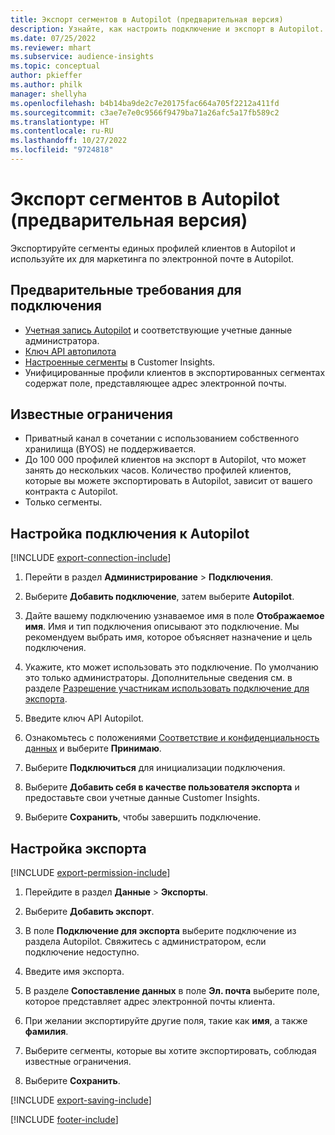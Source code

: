 ```yaml
---
title: Экспорт сегментов в Autopilot (предварительная версия)
description: Узнайте, как настроить подключение и экспорт в Autopilot.
ms.date: 07/25/2022
ms.reviewer: mhart
ms.subservice: audience-insights
ms.topic: conceptual
author: pkieffer
ms.author: philk
manager: shellyha
ms.openlocfilehash: b4b14ba9de2c7e20175fac664a705f2212a411fd
ms.sourcegitcommit: c3ae7e7e0c9566f9479ba71a26afc5a17fb589c2
ms.translationtype: HT
ms.contentlocale: ru-RU
ms.lasthandoff: 10/27/2022
ms.locfileid: "9724818"
---
```

# <a name="export-segments-to-autopilot-preview"></a>Экспорт сегментов в Autopilot (предварительная версия)

Экспортируйте сегменты единых профилей клиентов в Autopilot и используйте их для маркетинга по электронной почте в Autopilot.

## <a name="prerequisites-for-a-connection"></a>Предварительные требования для подключения

- [Учетная запись Autopilot](https://www.autopilothq.com/) и соответствующие учетные данные администратора.
- [Ключ API автопилота](https://autopilot.docs.apiary.io/#)
- [Настроенные сегменты](segments.md) в Customer Insights.
- Унифицированные профили клиентов в экспортированных сегментах содержат поле, представляющее адрес электронной почты.

## <a name="known-limitations"></a>Известные ограничения

- Приватный канал в сочетании с использованием собственного хранилища (BYOS) не поддерживается.
- До 100 000 профилей клиентов на экспорт в Autopilot, что может занять до нескольких часов. Количество профилей клиентов, которые вы можете экспортировать в Autopilot, зависит от вашего контракта с Autopilot.
- Только сегменты.

## <a name="set-up-connection-to-autopilot"></a>Настройка подключения к Autopilot

[!INCLUDE [export-connection-include](includes/export-connection-admn.md)]

1. Перейти в раздел **Администрирование** > **Подключения**.

1. Выберите **Добавить подключение**, затем выберите **Autopilot**.

1. Дайте вашему подключению узнаваемое имя в поле **Отображаемое имя**. Имя и тип подключения описывают это подключение. Мы рекомендуем выбрать имя, которое объясняет назначение и цель подключения.

1. Укажите, кто может использовать это подключение. По умолчанию это только администраторы. Дополнительные сведения см. в разделе [Разрешение участникам использовать подключение для экспорта](connections.md#allow-contributors-to-use-a-connection-for-exports).

1. Введите ключ API Autopilot.

1. Ознакомьтесь с положениями [Соответствие и конфиденциальность данных](connections.md#data-privacy-and-compliance) и выберите **Принимаю**.

1. Выберите **Подключиться** для инициализации подключения.

1. Выберите **Добавить себя в качестве пользователя экспорта** и предоставьте свои учетные данные Customer Insights.

1. Выберите **Сохранить**, чтобы завершить подключение.

## <a name="configure-an-export"></a>Настройка экспорта

[!INCLUDE [export-permission-include](includes/export-permission.md)]

1. Перейдите в раздел **Данные** > **Экспорты**.

1. Выберите **Добавить экспорт**.

1. В поле **Подключение для экспорта** выберите подключение из раздела Autopilot. Свяжитесь с администратором, если подключение недоступно.

1. Введите имя экспорта.

1. В разделе **Сопоставление данных** в поле **Эл. почта** выберите поле, которое представляет адрес электронной почты клиента.

1. При желании экспортируйте другие поля, такие как **имя**, а также **фамилия**.

1. Выберите сегменты, которые вы хотите экспортировать, соблюдая известные ограничения.

1. Выберите **Сохранить**.

[!INCLUDE [export-saving-include](includes/export-saving.md)]

[!INCLUDE [footer-include](includes/footer-banner.md)]
